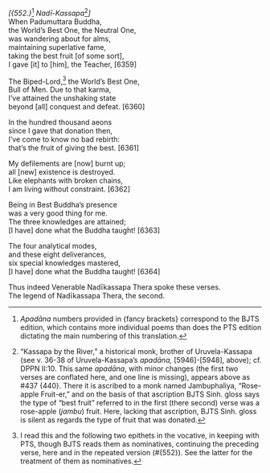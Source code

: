 *\[{552.}*[^1] *Nadī-Kassapa*[^2]*\]*  
When Padumuttara Buddha,  
the World’s Best One, the Neutral One,  
was wandering about for alms,  
maintaining superlative fame,  
taking the best fruit \[of some sort\],  
I gave \[it\] to \[him\], the Teacher, \[6359\]

The Biped-Lord,[^3] the World’s Best One,  
Bull of Men. Due to that karma,  
I’ve attained the unshaking state  
beyond \[all\] conquest and defeat. \[6360\]

In the hundred thousand aeons  
since I gave that donation then,  
I’ve come to know no bad rebirth:  
that’s the fruit of giving the best. \[6361\]

My defilements are \[now\] burnt up;  
all \[new\] existence is destroyed.  
Like elephants with broken chains,  
I am living without constraint. \[6362\]

Being in Best Buddha’s presence  
was a very good thing for me.  
The three knowledges are attained;  
\[I have\] done what the Buddha taught! \[6363\]

The four analytical modes,  
and these eight deliverances,  
six special knowledges mastered,  
\[I have\] done what the Buddha taught! \[6364\]

Thus indeed Venerable Nadīkassapa Thera spoke these verses.  
The legend of Nadīkassapa Thera, the second.

[^1]: *Apadāna* numbers provided in {fancy brackets} correspond to the BJTS edition, which contains more individual poems than does the PTS edition dictating the main numbering of this translation.

[^2]: “Kassapa by the River,” a historical monk, brother of Uruvela-Kassapa (see v. 36-38 of Uruvela-Kassapa’s *apadāna,* \[5946\]-\[5948\], above); cf. DPPN II:10. This same *apadāna*, with minor changes (the first two verses are conflated here, and one line is missing), appears above as \#437 {440}. There it is ascribed to a monk named Jambuphaliya, “Rose-apple Fruit-er,” and on the basis of that ascription BJTS Sinh. gloss says the type of “best fruit” referred to in the first (there second) verse was a rose-apple (*jambu*) fruit. Here, lacking that ascription, BJTS Sinh. gloss is silent as regards the type of fruit that was donated.

[^3]: I read this and the following two epithets in the vocative, in keeping with PTS, though BJTS reads them as nominatives, continuing the preceding verse, here and in the repeated version (\#{552}). See the latter for the treatment of them as nominatives.
